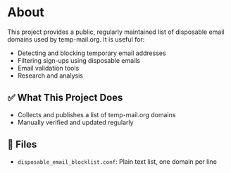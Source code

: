 # About

This project provides a public, regularly maintained list of disposable email domains used by temp-mail.org. It is useful for:

- Detecting and blocking temporary email addresses
- Filtering sign-ups using disposable emails
- Email validation tools
- Research and analysis

## ✅ What This Project Does

- Collects and publishes a list of temp-mail.org domains
- Manually verified and updated regularly

## 📁 Files

- `disposable_email_blocklist.conf`: Plain text list, one domain per line
